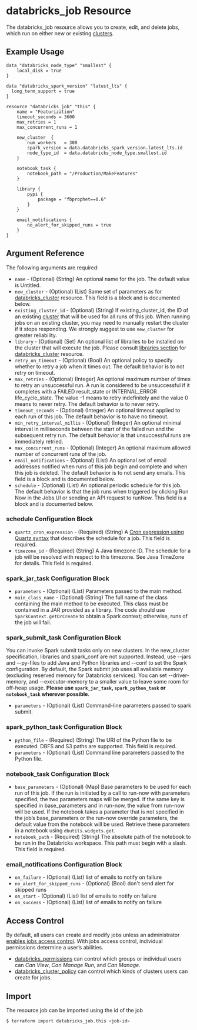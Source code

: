 # databricks_job Resource

The databricks_job resource allows you to create, edit, and delete jobs, which run on either new or existing [clusters](cluster.md).

## Example Usage

```hcl
data "databricks_node_type" "smallest" {
    local_disk = true
}

data "databricks_spark_version" "latest_lts" {
  long_term_support = true
}

resource "databricks_job" "this" {
    name = "Featurization"
    timeout_seconds = 3600
    max_retries = 1
    max_concurrent_runs = 1
    
    new_cluster  {
        num_workers   = 300
        spark_version = data.databricks_spark_version.latest_lts.id
        node_type_id  = data.databricks_node_type.smallest.id
    }
    
    notebook_task {
        notebook_path = "/Production/MakeFeatures"
    }
    
    library {
        pypi {
            package = "fbprophet==0.6"
        }
    }
    
    email_notifications {
        no_alert_for_skipped_runs = true
    }
}
```

## Argument Reference

The following arguments are required:

* `name` - (Optional) (String) An optional name for the job. The default value is Untitled.
* `new_cluster` - (Optional) (List) Same set of parameters as for [databricks_cluster](cluster.md) resource. This field is a block and is documented below.
* `existing_cluster_id` - (Optional) (String) If existing_cluster_id, the ID of an existing [cluster](cluster.md) that will be used for all runs of this job. When running jobs on an existing cluster, you may need to manually restart the cluster if it stops responding. We strongly suggest to use `new_cluster` for greater reliability.
* `library` - (Optional) (Set) An optional list of libraries to be installed on the cluster that will execute the job. Please consult [libraries section](cluster.md#libraries) for [databricks_cluster](cluster.md) resource.
* `retry_on_timeout` - (Optional) (Bool) An optional policy to specify whether to retry a job when it times out. The default behavior is to not retry on timeout.
* `max_retries` - (Optional) (Integer) An optional maximum number of times to retry an unsuccessful run. A run is considered to be unsuccessful if it completes with a FAILED result_state or INTERNAL_ERROR life_cycle_state. The value -1 means to retry indefinitely and the value 0 means to never retry. The default behavior is to never retry.
* `timeout_seconds` - (Optional) (Integer) An optional timeout applied to each run of this job. The default behavior is to have no timeout.
* `min_retry_interval_millis` - (Optional) (Integer) An optional minimal interval in milliseconds between the start of the failed run and the subsequent retry run. The default behavior is that unsuccessful runs are immediately retried.
* `max_concurrent_runs` - (Optional) (Integer) An optional maximum allowed number of concurrent runs of the job.
* `email_notifications` - (Optional) (List) An optional set of email addresses notified when runs of this job begin and complete and when this job is deleted. The default behavior is to not send any emails. This field is a block and is documented below.
* `schedule` - (Optional) (List) An optional periodic schedule for this job. The default behavior is that the job runs when triggered by clicking Run Now in the Jobs UI or sending an API request to runNow. This field is a block and is documented below.

### schedule Configuration Block

* `quartz_cron_expression` - (Required) (String) A [Cron expression using Quartz syntax](http://www.quartz-scheduler.org/documentation/quartz-2.3.0/tutorials/crontrigger.html) that describes the schedule for a job. This field is required.
* `timezone_id` - (Required) (String) A Java timezone ID. The schedule for a job will be resolved with respect to this timezone. See Java TimeZone for details. This field is required.

### spark_jar_task Configuration Block

* `parameters` - (Optional) (List) Parameters passed to the main method.
* `main_class_name` - (Optional) (String) The full name of the class containing the main method to be executed. This class must be contained in a JAR provided as a library. The code should use `SparkContext.getOrCreate` to obtain a Spark context; otherwise, runs of the job will fail.

### spark_submit_task Configuration Block

You can invoke Spark submit tasks only on new clusters. In the new_cluster specification, libraries and spark_conf are not supported. Instead, use --jars and --py-files to add Java and Python libraries and --conf to set the Spark configuration. By default, the Spark submit job uses all available memory (excluding reserved memory for Databricks services). You can set --driver-memory, and --executor-memory to a smaller value to leave some room for off-heap usage. **Please use `spark_jar_task`, `spark_python_task` or `notebook_task` wherever possible**.

* `parameters` - (Optional) (List) Command-line parameters passed to spark submit.

### spark_python_task Configuration Block

* `python_file` - (Required) (String) The URI of the Python file to be executed. DBFS and S3 paths are supported. This field is required.
* `parameters` - (Optional) (List) Command line parameters passed to the Python file.

### notebook_task Configuration Block

* `base_parameters` - (Optional) (Map) Base parameters to be used for each run of this job. If the run is initiated by a call to run-now with parameters specified, the two parameters maps will be merged. If the same key is specified in base_parameters and in run-now, the value from run-now will be used. If the notebook takes a parameter that is not specified in the job’s base_parameters or the run-now override parameters, the default value from the notebook will be used. Retrieve these parameters in a notebook using `dbutils.widgets.get`.
* `notebook_path` - (Required) (String) The absolute path of the notebook to be run in the Databricks workspace. This path must begin with a slash. This field is required.

### email_notifications Configuration Block

* `on_failure` - (Optional) (List) list of emails to notify on failure
* `no_alert_for_skipped_runs` - (Optional) (Bool) don't send alert for skipped runs
* `on_start` - (Optional) (List) list of emails to notify on failure
* `on_success` - (Optional) (List) list of emails to notify on failure

## Access Control

By default, all users can create and modify jobs unless an administrator [enables jobs access control](https://docs.databricks.com/administration-guide/access-control/jobs-acl.html). With jobs access control, individual permissions determine a user’s abilities. 

* [databricks_permissions](permissions.md#Job-usage) can control which groups or individual users can *Can View*, *Can Manage Run*, and *Can Manage*.
* [databricks_cluster_policy](cluster_policy.md) can control which kinds of clusters users can create for jobs.

## Import

The resource job can be imported using the id of the job

```bash
$ terraform import databricks_job.this <job-id>
```

